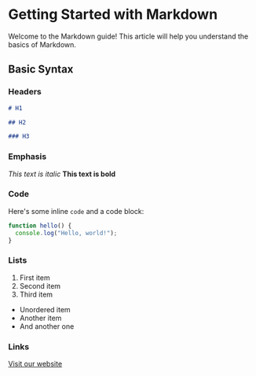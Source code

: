 # Getting Started with Markdown

Welcome to the Markdown guide! This article will help you understand the basics of Markdown.

## Basic Syntax

### Headers

```markdown
# H1

## H2

### H3
```

### Emphasis

_This text is italic_
**This text is bold**

### Code

Here's some inline `code` and a code block:

```javascript
function hello() {
  console.log("Hello, world!");
}
```

### Lists

1. First item
2. Second item
3. Third item

- Unordered item
- Another item
- And another one

### Links

[Visit our website](https://github.com/Hans774882968)
